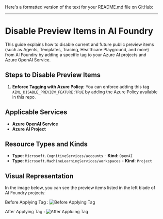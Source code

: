 Here's a formatted version of the text for your README.md file on GitHub:

---

# Disable Preview Items in AI Foundry

This guide explains how to disable current and future public preview items (such as Agents, Templates, Tracing, Healthcare Playground, and more) from AI Foundry by adding a specific tag to your Azure AI projects and Azure OpenAI Service.

## Steps to Disable Preview Items

1. **Enforce Tagging with Azure Policy**: You can enforce adding this tag `AZML_DISABLE_PREVIEW_FEATURE:TRUE` by adding the Azure Policy available in this repo.

## Applicable Services

- **Azure OpenAI Service**
- **Azure AI Project**

## Resource Types and Kinds

- **Type**: `Microsoft.CognitiveServices/accounts` - **Kind**: `OpenAI`
- **Type**: `Microsoft.MachineLearningServices/workspaces` - **Kind**: `Project`

## Visual Representation

In the image below, you can see the preview items listed in the left blade of AI Foundry projects:

Before Applying Tag : 
![Before Applying Tag](https://raw.githubusercontent.com/shivangvora39/AIFoundryPolicies/main/images/AIFoundryBeforeTag.jpg)

After Applying Tag : 
![After Appluing Tag](https://raw.githubusercontent.com/shivangvora39/AIFoundryPolicies/main/images/AIFoundryAfterTag.jpg)
